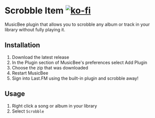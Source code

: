 # Scrobble Item [![ko-fi](https://ko-fi.com/img/githubbutton_sm.svg)](https://ko-fi.com/S6S244CYE)
MusicBee plugin that allows you to scrobble any album or track in your library without fully playing it.

## Installation
1. Download the latest release
2. In the Plugin section of MusicBee's preferences select Add Plugin
3. Choose the zip that was downloaded
4. Restart MusicBee
5. Sign into Last.FM using the built-in plugin and scrobble away!

## Usage
1. Right click a song or album in your library
2. Select `Scrobble`
